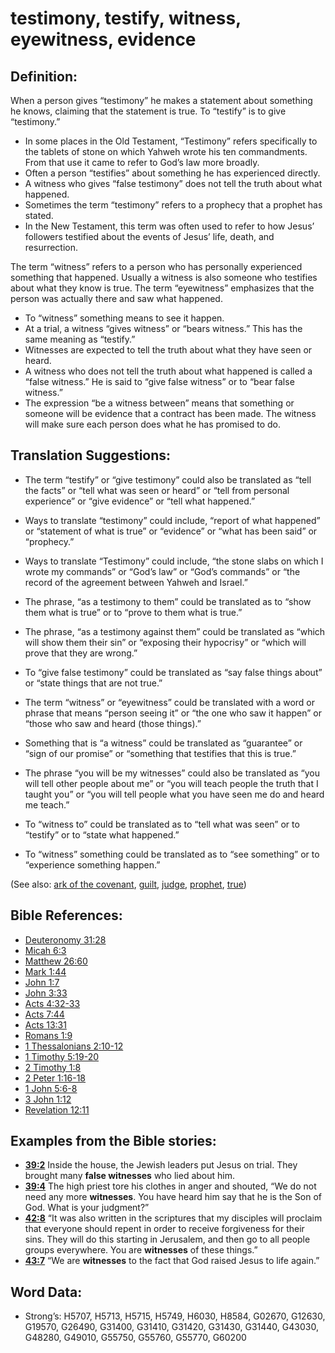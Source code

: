 # testimony, testify, witness, eyewitness, evidence

## Definition:

When a person gives “testimony” he makes a statement about something he knows, claiming that the statement is true. To “testify” is to give “testimony.” 

* In some places in the Old Testament, “Testimony” refers specifically to the tablets of stone on which Yahweh wrote his ten commandments. From that use it came to refer to God’s law more broadly.
* Often a person “testifies” about something he has experienced directly.
* A witness who gives “false testimony” does not tell the truth about what happened.
* Sometimes the term “testimony” refers to a prophecy that a prophet has stated.
* In the New Testament, this term was often used to refer to how Jesus’ followers testified about the events of Jesus’ life, death, and resurrection.

The term “witness” refers to a person who has personally experienced something that happened. Usually a witness is also someone who testifies about what they know is true. The term “eyewitness” emphasizes that the person was actually there and saw what happened.

* To “witness” something means to see it happen.
* At a trial, a witness “gives witness” or “bears witness.” This has the same meaning as “testify.”
* Witnesses are expected to tell the truth about what they have seen or heard.
* A witness who does not tell the truth about what happened is called a “false witness.” He is said to “give false witness” or to “bear false witness.”
* The expression “be a witness between” means that something or someone will be evidence that a contract has been made. The witness will make sure each person does what he has promised to do.

## Translation Suggestions:

* The term “testify” or “give testimony” could also be translated as “tell the facts” or “tell what was seen or heard” or “tell from personal experience” or “give evidence” or “tell what happened.”
* Ways to translate “testimony” could include, “report of what happened” or “statement of what is true” or “evidence” or “what has been said” or “prophecy.”
* Ways to translate “Testimony” could include, “the stone slabs on which I wrote my commands” or “God’s law” or “God’s commands” or “the record of the agreement between Yahweh and Israel.”
* The phrase, “as a testimony to them” could be translated as to “show them what is true” or to “prove to them what is true.”
* The phrase, “as a testimony against them” could be translated as “which will show them their sin” or “exposing their hypocrisy” or “which will prove that they are wrong.”
* To “give false testimony” could be translated as “say false things about” or “state things that are not true.”

* The term “witness” or “eyewitness” could be translated with a word or phrase that means “person seeing it” or “the one who saw it happen” or “those who saw and heard (those things).”
* Something that is “a witness” could be translated as “guarantee” or “sign of our promise” or “something that testifies that this is true.”
* The phrase “you will be my witnesses” could also be translated as “you will tell other people about me” or “you will teach people the truth that I taught you” or “you will tell people what you have seen me do and heard me teach.”
* To “witness to” could be translated as to “tell what was seen” or to “testify” or to “state what happened.”
* To “witness” something could be translated as to “see something” or to “experience something happen.”

(See also: [ark of the covenant](../kt/arkofthecovenant.md), [guilt](../kt/guilt.md), [judge](../kt/judge.md), [prophet](../kt/prophet.md), [true](../kt/true.md))

## Bible References:

* [Deuteronomy 31:28](rc://en/tn/help/deu/31/28)
* [Micah 6:3](rc://en/tn/help/mic/06/03)
* [Matthew 26:60](rc://en/tn/help/mat/26/60)
* [Mark 1:44](rc://en/tn/help/mrk/01/44)
* [John 1:7](rc://en/tn/help/jhn/01/07)
* [John 3:33](rc://en/tn/help/jhn/03/33)
* [Acts 4:32-33](rc://en/tn/help/act/04/32)
* [Acts 7:44](rc://en/tn/help/act/07/44)
* [Acts 13:31](rc://en/tn/help/act/13/31)
* [Romans 1:9](rc://en/tn/help/rom/01/09)
* [1 Thessalonians 2:10-12](rc://en/tn/help/1th/02/10)
* [1 Timothy 5:19-20](rc://en/tn/help/1ti/05/19)
* [2 Timothy 1:8](rc://en/tn/help/2ti/01/08)
* [2 Peter 1:16-18](rc://en/tn/help/2pe/01/16)
* [1 John 5:6-8](rc://en/tn/help/1jn/05/06)
* [3 John 1:12](rc://en/tn/help/3jn/01/12)
* [Revelation 12:11](rc://en/tn/help/rev/12/11)

## Examples from the Bible stories:

* __[39:2](rc://en/tn/help/obs/39/02)__ Inside the house, the Jewish leaders put Jesus on trial. They brought many __false witnesses__ who lied about him.
* __[39:4](rc://en/tn/help/obs/39/04)__ The high priest tore his clothes in anger and shouted, “We do not need any more __witnesses__. You have heard him say that he is the Son of God. What is your judgment?”
* __[42:8](rc://en/tn/help/obs/42/08)__ “It was also written in the scriptures that my disciples will proclaim that everyone should repent in order to receive forgiveness for their sins. They will do this starting in Jerusalem, and then go to all people groups everywhere. You are __witnesses__ of these things.”
* __[43:7](rc://en/tn/help/obs/43/07)__ “We are __witnesses__ to the fact that God raised Jesus to life again.”

## Word Data:

* Strong’s: H5707, H5713, H5715, H5749, H6030, H8584, G02670, G12630, G19570, G26490, G31400, G31410, G31420, G31430, G31440, G43030, G48280, G49010, G55750, G55760, G55770, G60200
